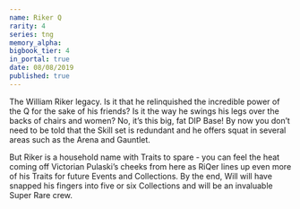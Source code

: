 ```yaml
---
name: Riker Q
rarity: 4
series: tng
memory_alpha:
bigbook_tier: 4
in_portal: true
date: 08/08/2019
published: true
---
```


The William Riker legacy. Is it that he relinquished the incredible power of the Q for the sake of his friends? Is it the way he swings his legs over the backs of chairs and women? No, it’s this big, fat DIP Base! By now you don’t need to be told that the Skill set is redundant and he offers squat in several areas such as the Arena and Gauntlet.

But Riker is a household name with Traits to spare - you can feel the heat coming off Victorian Pulaski’s cheeks from here as RiQer lines up even more of his Traits for future Events and Collections. By the end, Will will have snapped his fingers into five or six Collections and will be an invaluable Super Rare crew.
